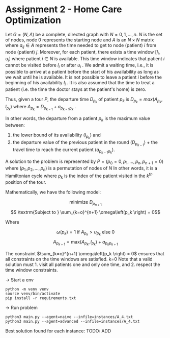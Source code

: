 
# Assignment 2 - Home Care Optimization

Let $G = (N, A)$ be a complete, directed graph with $N = {0,1,...,n}$. $N$ is the set of nodes, node 0 represents the starting node and $A$ is an $N × N$ matrix where $a_{i j} ∈ A$ represents the time needed to get to node (patient) $i$ from node (patient) $j$. Moreover, for each patient, there exists a time window $[l_i ,u_i ]$ where patient $i ∈ N$ is available. This time window indicates that patient $i$ cannot be visited before $l_i$ or after $u_i$ . We admit a waiting time, i.e., it is possible to arrive at a patient before the start of his availability as long as we wait until he is available. It is not possible to leave a patient $i$ before the beginning of his availability $l_i$ . It is also assumed that the time to treat a patient (i.e. the time the doctor stays at the patient's home) is zero.


Thus, given a tour $P$, the departure time $D_{p_k}$ of patient $p_k$ is $D_{p_k} = max(A_{p_k} ,l_{p_k})$ where $A_{p_k} = D_{p_{k-1}} + a_{p_{k-1}p_k}$ . 

In other words, the departure from a patient $p_k$ is the maximum value between: 
1. the lower bound of its availability $(l_{p_k} )$ and
2. the departure value of the previous patient in the round $(D_{p_{k-1}})$ + the travel time to reach the current patient $(a_{p_{k-1}p_k} )$. 

A solution to the problem is represented by $P = (p_0 = 0, p_1,...,p_n,p_{n+1} = 0)$ where $(p_1,p_2,...,p_n)$ is a permutation of nodes of $N$ In other words, it is a Hamiltonian cycle where $p_k$ is the index of the patient visited in the $k^{th}$ position of the tour. 

Mathematically, we have the following model:

$$ \textrm{minimize } D_{p_{n+1}} $$
$$ \textrm{Subject to } \sum_{k=o}^{n+1} \omega\left(p_k \right) = 0$$

Where 

$$  \omega \left(p_k \right) = 1  \textrm{ if } A_{p_k} > u_{p_k} \textrm{ else } 0$$
$$A_{p_{k+1}} = \textrm{max}(A_{p_{k}}, l_{p_k}) + a_{p_{k}p_{k+1}}$$

The constraint $\sum_{k=o}^{n+1} \omega\left(p_k \right) = 0$ ensures that all constraints on the time windows are satisfied.
k=0
Note that a valid solution must 1. visit all patients one and only one time, and 2. respect the
time window constraints.

→ Start a env
```
python -m venv venv
source venv/bin/activate
pip install -r requirements.txt
```
→ Run problem
```
python3 main.py --agent=naive --infile=instances/A_4.txt
python3 main.py --agent=advanced --infile=instances/A_4.txt
```

Best solution found for each instance:
TODO: ADD